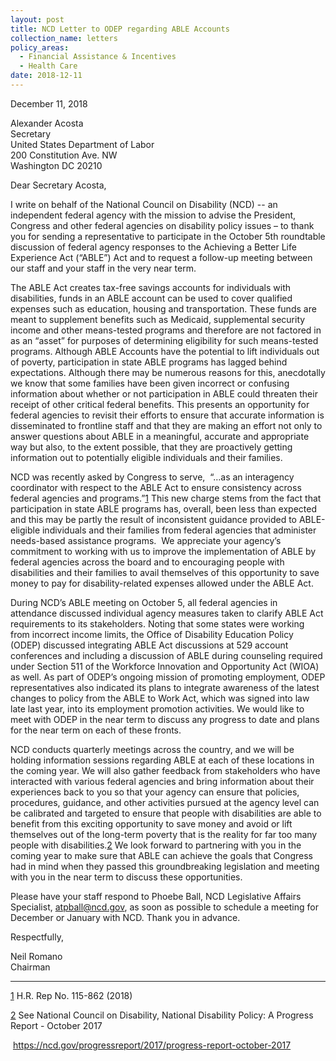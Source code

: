 ```yaml
---
layout: post
title: NCD Letter to ODEP regarding ABLE Accounts
collection_name: letters
policy_areas:
  - Financial Assistance & Incentives
  - Health Care
date: 2018-12-11
---
```

December 11, 2018

Alexander Acosta\
Secretary\
United States Department of Labor\
200 Constitution Ave. NW\
Washington DC 20210

Dear Secretary Acosta,

I write on behalf of the National Council on Disability (NCD) -- an independent federal agency with the mission to advise the President, Congress and other federal agencies on disability policy issues – to thank you for sending a representative to participate in the October 5th roundtable discussion of federal agency responses to the Achieving a Better Life Experience Act (“ABLE”) Act and to request a follow-up meeting between our staff and your staff in the very near term.

The ABLE Act creates tax-free savings accounts for individuals with disabilities, funds in an ABLE account can be used to cover qualified expenses such as education, housing and transportation. These funds are meant to supplement benefits such as Medicaid, supplemental security income and other means-tested programs and therefore are not factored in as an “asset” for purposes of determining eligibility for such means-tested programs. Although ABLE Accounts have the potential to lift individuals out of poverty, participation in state ABLE programs has lagged behind expectations. Although there may be numerous reasons for this, anecdotally we know that some families have been given incorrect or confusing information about whether or not participation in ABLE could threaten their receipt of other critical federal benefits. This presents an opportunity for federal agencies to revisit their efforts to ensure that accurate information is disseminated to frontline staff and that they are making an effort not only to answer questions about ABLE in a meaningful, accurate and appropriate way but also, to the extent possible, that they are proactively getting information out to potentially eligible individuals and their families.

NCD was recently asked by Congress to serve,  “…as an interagency coordinator with respect to the ABLE Act to ensure consistency across federal agencies and programs.”[1](https://ncd.gov/publications/2019/ncd-letter-odep-regarding-able-accounts#_ftn1) This new charge stems from the fact that participation in state ABLE programs has, overall, been less than expected and this may be partly the result of inconsistent guidance provided to ABLE-eligible individuals and their families from federal agencies that administer needs-based assistance programs.  We appreciate your agency’s commitment to working with us to improve the implementation of ABLE by federal agencies across the board and to encouraging people with disabilities and their families to avail themselves of this opportunity to save money to pay for disability-related expenses allowed under the ABLE Act. 

During NCD’s ABLE meeting on October 5, all federal agencies in attendance discussed individual agency measures taken to clarify ABLE Act requirements to its stakeholders. Noting that some states were working from incorrect income limits, the Office of Disability Education Policy (ODEP) discussed integrating ABLE Act discussions at 529 account conferences and including a discussion of ABLE during counseling required under Section 511 of the Workforce Innovation and Opportunity Act (WIOA) as well. As part of ODEP’s ongoing mission of promoting employment, ODEP representatives also indicated its plans to integrate awareness of the latest changes to policy from the ABLE to Work Act, which was signed into law late last year, into its employment promotion activities. We would like to meet with ODEP in the near term to discuss any progress to date and plans for the near term on each of these fronts.

NCD conducts quarterly meetings across the country, and we will be holding information sessions regarding ABLE at each of these locations in the coming year. We will also gather feedback from stakeholders who have interacted with various federal agencies and bring information about their experiences back to you so that your agency can ensure that policies, procedures, guidance, and other activities pursued at the agency level can be calibrated and targeted to ensure that people with disabilities are able to benefit from this exciting opportunity to save money and avoid or lift themselves out of the long-term poverty that is the reality for far too many people with disabilities.[2](https://ncd.gov/publications/2019/ncd-letter-odep-regarding-able-accounts#_ftn2) We look forward to partnering with you in the coming year to make sure that ABLE can achieve the goals that Congress had in mind when they passed this groundbreaking legislation and meeting with you in the near term to discuss these opportunities.

Please have your staff respond to Phoebe Ball, NCD Legislative Affairs Specialist, [atpball@ncd.gov](mailto:atpball@ncd.gov), as soon as possible to schedule a meeting for December or January with NCD. Thank you in advance.

Respectfully,

Neil Romano\
Chairman



- - -

[1](https://ncd.gov/publications/2019/ncd-letter-odep-regarding-able-accounts#_ftnref1) H.R. Rep No. 115-862 (2018)

[2](https://ncd.gov/publications/2019/ncd-letter-odep-regarding-able-accounts#_ftnref2) See National Council on Disability, National Disability Policy: A Progress Report - October 2017

 <https://ncd.gov/progressreport/2017/progress-report-october-2017>
